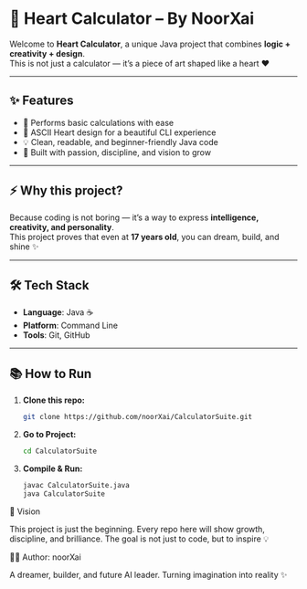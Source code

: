 # 💖 Heart Calculator – By NoorXai  

Welcome to **Heart Calculator**, a unique Java project that combines **logic + creativity + design**.  
This is not just a calculator — it’s a piece of art shaped like a heart ❤️  

---

## ✨ Features  
- 🧮 Performs basic calculations with ease  
- 🎨 ASCII Heart design for a beautiful CLI experience  
- 💡 Clean, readable, and beginner-friendly Java code  
- 🚀 Built with passion, discipline, and vision to grow  

---

## ⚡ Why this project?  
Because coding is not boring — it’s a way to express **intelligence, creativity, and personality**.  
This project proves that even at **17 years old**, you can dream, build, and shine ✨  

---

## 🛠️ Tech Stack  
- **Language**: Java ☕  
- **Platform**: Command Line  
- **Tools**: Git, GitHub  

---

## 📚 How to Run  

1. **Clone this repo:**  
   ```bash
   git clone https://github.com/noorXai/CalculatorSuite.git

2. **Go to Project:**
   ```bash
   cd CalculatorSuite

3. **Compile & Run:**
    ```bash
    javac CalculatorSuite.java
    java CalculatorSuite

🌟 Vision

This project is just the beginning.
Every repo here will show growth, discipline, and brilliance.
The goal is not just to code, but to inspire 💡

👩‍💻 Author: noorXai

A dreamer, builder, and future AI leader.
Turning imagination into reality ✨
   
   
